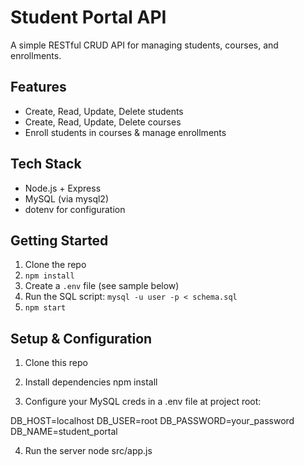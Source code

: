 # Student Portal API

A simple RESTful CRUD API for managing students, courses, and enrollments.

## Features

- Create, Read, Update, Delete students
- Create, Read, Update, Delete courses
- Enroll students in courses & manage enrollments

## Tech Stack

- Node.js + Express
- MySQL (via mysql2)
- dotenv for configuration

## Getting Started

1. Clone the repo  
2. `npm install`  
3. Create a `.env` file (see sample below)  
4. Run the SQL script: `mysql -u user -p < schema.sql`  
5. `npm start`  

## Setup & Configuration
1. Clone this repo

2. Install dependencies
npm install

3. Configure your MySQL creds in a .env file at project root:

DB_HOST=localhost
DB_USER=root
DB_PASSWORD=your_password
DB_NAME=student_portal

4. Run the server
node src/app.js


